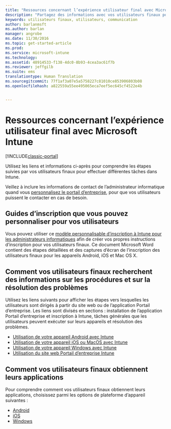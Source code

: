 ```yaml
---
title: "Ressources concernant l’expérience utilisateur final avec Microsoft Intune | Microsoft Docs"
description: "Partagez des informations avec vos utilisateurs finaux pour réussir le déploiement d’Intune."
keywords: utilisateurs finaux, utilisateurs, communication
author: barlanmsft
ms.author: barlan
manager: angrobe
ms.date: 11/30/2016
ms.topic: get-started-article
ms.prod: 
ms.service: microsoft-intune
ms.technology: 
ms.assetid: 48914533-f138-4dc0-8b93-4cea3ac61f7b
ms.reviewer: jeffgilb
ms.suite: ems
translationtype: Human Translation
ms.sourcegitcommit: 77f1af3a07e5a5758227c81010ce853906803b08
ms.openlocfilehash: a822559a55ee495065eca7eef5ec645cf4522e4b


---
```


# <a name="resources-about-the-end-user-experience-with-microsoft-intune"></a>Ressources concernant l’expérience utilisateur final avec Microsoft Intune

[!INCLUDE[classic-portal](../includes/classic-portal.md)]

Utilisez les liens et informations ci-après pour comprendre les étapes suivies par vos utilisateurs finaux pour effectuer différentes tâches dans Intune.

Veillez à inclure les informations de contact de l’administrateur informatique quand vous [personnalisez le portail d’entreprise](/Intune/get-started/start-with-a-paid-subscription-to-microsoft-intune-step-7), pour que vos utilisateurs puissent le contacter en cas de besoin.

## <a name="enrollment-guide-that-you-can-customize-for-your-users"></a>Guides d’inscription que vous pouvez personnaliser pour vos utilisateurs

Vous pouvez utiliser ce [modèle personnalisable d’inscription à Intune pour les administrateurs informatiques](https://gallery.technet.microsoft.com/End-user-Intune-enrollment-55dfd64a) afin de créer vos propres instructions d’inscription pour vos utilisateurs finaux. Ce document Microsoft Word contient des étapes détaillées et des captures d’écran de l’inscription des utilisateurs finaux pour les appareils Android, iOS et Mac OS X.

## <a name="how-your-end-users-find-how-to-and-troubleshooting-information"></a>Comment vos utilisateurs finaux recherchent des informations sur les procédures et sur la résolution des problèmes

Utilisez les liens suivants pour afficher les étapes vers lesquelles les utilisateurs sont dirigés à partir du site web ou de l’application Portail d’entreprise. Les liens sont divisés en sections : installation de l’application Portail d’entreprise et inscription à Intune, tâches générales que les utilisateurs peuvent exécuter sur leurs appareils et résolution des problèmes.

- [Utilisation de votre appareil Android avec Intune](/Intune/EndUser/using-your-android-device-with-intune)
- [Utilisation de votre appareil iOS ou MacOS avec Intune](/Intune/EndUser/using-your-iOS-or-macOS-device-with-intune)
- [Utilisation de votre appareil Windows avec Intune](/Intune/EndUser/using-your-windows-device-with-intune)
- [Utilisation du site web Portail d’entreprise Intune](/Intune/EndUser/using-the-intune-company-portal-website)


## <a name="how-your-end-users-get-their-apps"></a>Comment vos utilisateurs finaux obtiennent leurs applications

Pour comprendre comment vos utilisateurs finaux obtiennent leurs applications, choisissez parmi les options de plateforme d’appareil suivantes :

- [Android](how-your-android-users-get-their-apps.md)
- [iOS](how-your-ios-users-get-their-apps.md)
- [Windows](how-your-windows-users-get-their-apps.md)



<!--HONumber=Jan17_HO1-->


